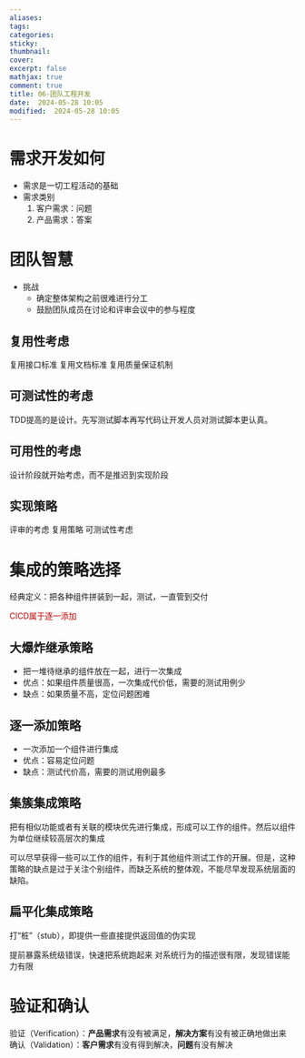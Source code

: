 ```yaml
---
aliases: 
tags: 
categories:
sticky:
thumbnail:
cover: 
excerpt: false
mathjax: true
comment: true
title: 06-团队工程开发
date:  2024-05-28 10:05
modified:  2024-05-28 10:05
---
```

# 需求开发如何

- 需求是一切工程活动的基础
- 需求类别
	1. 客户需求：问题
	2. 产品需求：答案

# 团队智慧

- 挑战
	- 确定整体架构之前很难进行分工
	- 鼓励团队成员在讨论和评审会议中的参与程度

## 复用性考虑

复用接口标准
复用文档标准
复用质量保证机制

## 可测试性的考虑

TDD提高的是设计。先写测试脚本再写代码让开发人员对测试脚本更认真。



## 可用性的考虑

设计阶段就开始考虑，而不是推迟到实现阶段

## 实现策略

评审的考虑
复用策略
可测试性考虑




# 集成的策略选择

经典定义：把各种组件拼装到一起，测试，一直管到交付

<font color="#c00000">CICD属于逐一添加</font>

## 大爆炸继承策略
- 把一堆待继承的组件放在一起，进行一次集成
- 优点：如果组件质量很高，一次集成代价低，需要的测试用例少
- 缺点：如果质量不高，定位问题困难


## 逐一添加策略

- 一次添加一个组件进行集成
- 优点：容易定位问题
- 缺点：测试代价高，需要的测试用例最多

## 集簇集成策略
把有相似功能或者有关联的模块优先进行集成，形成可以工作的组件。然后以组件为单位继续较高层次的集成


可以尽早获得一些可以工作的组件，有利于其他组件测试工作的开展。但是，这种策略的缺点是过于关注个别组件，而缺乏系统的整体观，不能尽早发现系统层面的缺陷。
## 扁平化集成策略

打“桩”（stub），即提供一些直接提供返回值的伪实现

提前暴露系统级错误，快速把系统跑起来
对系统行为的描述很有限，发现错误能力有限


# 验证和确认


验证（Verification）：**产品需求**有没有被满足，**解决方案**有没有被正确地做出来
确认（Validation）：**客户需求**有没有得到解决，**问题**有没有解决


